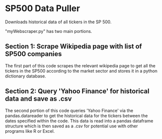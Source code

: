 # SP500 Data Puller
Downloads historical data of all tickers in the SP 500.

"myWebscraper.py" has two main portions. 

## Section 1: Scrape Wikipedia page with list of SP500 companies 
The first part of this code scrapes the relevant wikipedia page to get all the tickers in the SP500 according to the market sector and stores it in a python dictionary database. 

## Section 2: Query 'Yahoo Finance' for historical data and save as .csv
The second portion of this code queries 'Yahoo Finance' via the pandas.datareader to get the historical data for the tickers between the dates specified within the code. This data is read into a pandas dataframe structure which is then saved as a .csv for potential use with other programs like R or Excel. 
